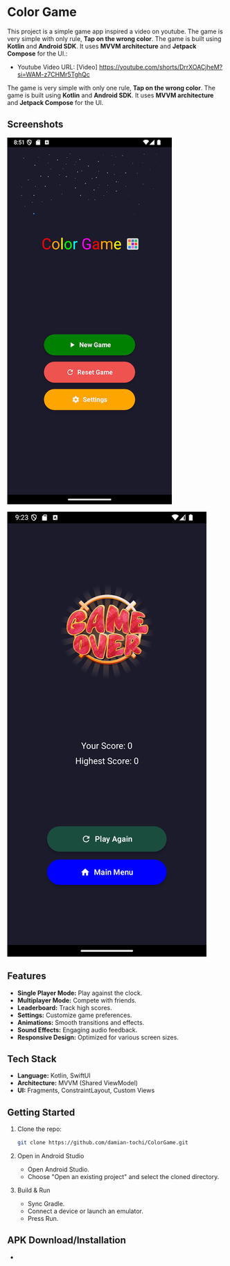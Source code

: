 # Color Game

This project is a simple game app inspired a video on youtube. The game is very simple with only rule, **Tap on the wrong color**. The game is built using **Kotlin** and **Android SDK**. It uses **MVVM architecture** and **Jetpack Compose** for the UI.:
- Youtube Video URL: [Video] https://youtube.com/shorts/DrrXOACjheM?si=WAM-z7CHMr5TghQc

The game is very simple with only one rule, **Tap on the wrong color**. 
The game is built using **Kotlin** and **Android SDK**. It uses **MVVM architecture** and **Jetpack Compose** for the UI.

## Screenshots
![Home Screen](screenshots/screenshot1.png)

![GameOver Screen](screenshots/screenshot2.png)

[//]: # (![Screenshot 3]&#40;screenshots/screenshot3.png&#41;)

## Features

- **Single Player Mode:** Play against the clock.
- **Multiplayer Mode:** Compete with friends.
- **Leaderboard:** Track high scores.
- **Settings:** Customize game preferences.
- **Animations:** Smooth transitions and effects.
- **Sound Effects:** Engaging audio feedback.
- **Responsive Design:** Optimized for various screen sizes.


## Tech Stack

- **Language:** Kotlin, SwiftUI
- **Architecture:** MVVM (Shared ViewModel)
- **UI:** Fragments, ConstraintLayout, Custom Views


## Getting Started

1. Clone the repo:
   ```bash
   git clone https://github.com/damian-tochi/ColorGame.git

2. Open in Android Studio
   - Open Android Studio.
   - Choose "Open an existing project" and select the cloned directory.

3. Build & Run
   - Sync Gradle.
   - Connect a device or launch an emulator.
   - Press Run.


## APK Download/Installation
- 
